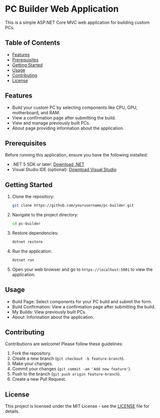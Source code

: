# PC Builder Web Application

This is a simple ASP.NET Core MVC web application for building custom PCs.

## Table of Contents

- [Features](#features)
- [Prerequisites](#prerequisites)
- [Getting Started](#getting-started)
- [Usage](#usage)
- [Contributing](#contributing)
- [License](#license)

## Features

- Build your custom PC by selecting components like CPU, GPU, motherboard, and RAM.
- View a confirmation page after submitting the build.
- View and manage previously built PCs.
- About page providing information about the application.

## Prerequisites

Before running this application, ensure you have the following installed:

- .NET 5 SDK or later: [Download .NET](https://dotnet.microsoft.com/download)
- Visual Studio IDE (optional): [Download Visual Studio](https://visualstudio.microsoft.com/)

## Getting Started

1. Clone the repository:

   ```bash
   git clone https://github.com/yourusername/pc-builder.git
   ```

2. Navigate to the project directory:

   ```bash
   cd pc-builder
   ```

3. Restore dependencies:

   ```bash
   dotnet restore
   ```

4. Run the application:

   ```bash
   dotnet run
   ```

5. Open your web browser and go to `https://localhost:5001` to view the application.

## Usage

- Build Page: Select components for your PC build and submit the form.
- Build Confirmation: View a confirmation page after submitting the build.
- My Builds: View previously built PCs.
- About: Information about the application.

## Contributing

Contributions are welcome! Please follow these guidelines:

1. Fork the repository.
2. Create a new branch (`git checkout -b feature-branch`).
3. Make your changes.
4. Commit your changes (`git commit -am 'Add new feature'`).
5. Push to the branch (`git push origin feature-branch`).
6. Create a new Pull Request.

## License

This project is licensed under the MIT License - see the [LICENSE](LICENSE) file for details.
```

